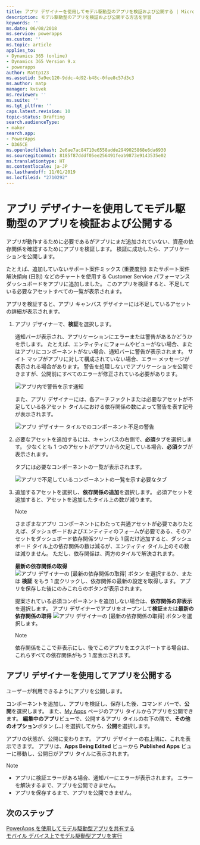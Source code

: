 ```yaml
---
title: アプリ デザイナーを使用してモデル駆動型のアプリを検証および公開する | MicrosoftDocs
description: モデル駆動型のアプリを検証および公開する方法を学習
keywords: ''
ms.date: 06/08/2018
ms.service: powerapps
ms.custom: ''
ms.topic: article
applies_to:
- Dynamics 365 (online)
- Dynamics 365 Version 9.x
- powerapps
author: Mattp123
ms.assetid: 5a9ec120-9ddc-4d92-b48c-0fee8c57d3c3
ms.author: matp
manager: kvivek
ms.reviewer: ''
ms.suite: ''
ms.tgt_pltfrm: ''
caps.latest.revision: 10
topic-status: Drafting
search.audienceType:
- maker
search.app:
- PowerApps
- D365CE
ms.openlocfilehash: 2e6ae7ac84710e6558adde2949025868e6da6930
ms.sourcegitcommit: 8185f87dddf05ee256491feab9873e9143535e02
ms.translationtype: HT
ms.contentlocale: ja-JP
ms.lasthandoff: 11/01/2019
ms.locfileid: "2710292"
---
```

# <a name="validate-and-publish-a-model-driven-app-using-the-app-designer"></a>アプリ デザイナーを使用してモデル駆動型のアプリを検証および公開する

アプリが動作するために必要であるがアプリにまだ追加されていない、資産の依存関係を確認するためにアプリを検証します。 検証に成功したら、アプリケーションを公開します。 
  
たとえば、追加していないサポート案件ミックス (重要度別) またサポート案件解決傾向 (日別) などのチャートを使用する Customer Service パフォーマンス ダッシュボードをアプリに追加しました。 このアプリを検証すると、不足している必要なアセットすべての一覧が表示されます。  
  
アプリを検証すると、アプリ キャンバス デザイナーには不足しているアセットの詳細が表示されます。  
  
1.  アプリ デザイナーで、**検証**を選択します。  
  
     通知バーが表示され、アプリケーションにエラーまたは警告があるかどうかを示します。 たとえば、エンティティにフォームやビューがない場合、またはアプリにコンポーネントがない場合、通知バーに警告が表示されます。 サイト マップがアプリに対して構成されていない場合、エラー メッセージが表示される場合があります。 警告を処理しないでアプリケーションを公開できますが、公開前にすべてのエラーが修正されている必要があります。  
  
     ![アプリ内で警告を示す通知](media/app-designer-warning-notification.png "アプリ内で警告を示す通知")  
  
     また、アプリ デザイナーには、各アーチファクトまたは必要なアセットが不足している各アセット タイルにおける依存関係の数によって警告を表す記号が表示されます。  
  
     ![アプリ デザイナー タイルでのコンポーネント不足の警告](media/warning--button-on-app-designer-tile.png "アプリ デザイナー タイルでのコンポーネント不足の警告")  
  
2.  必要なアセットを追加するには、キャンバスの右側で、**必須**タブを選択します。 少なくとも 1 つのアセットがアプリから欠足している場合、**必須**タブが表示されます。  
  
     タブには必要なコンポーネントの一覧が表示されます。  
  
     ![アプリで不足しているコンポーネントの一覧を示す必要なタブ](media/app-designer-required-components-tab.png "アプリで不足しているコンポーネントの一覧を示す必要なタブ")  
  
3.  追加するアセットを選択し、**依存関係の追加**を選択します。 必須アセットを追加すると、アセットを追加したタイル上の数が減ります。  
  
    > [!NOTE]
    >  さまざまなアプリ コンポーネントにわたって共通アセットが必要でありたとえば、ダッシュボードおよびエンティティのフォームが必要である、そのアセットをダッシュボード依存関係ツリーから 1 回だけ追加すると、ダッシュボード タイル上の依存関係の数は減るが、エンティティ タイル上のその数は減りません。 ただし、依存関係は、両方のタイルで解決されます。  
    >   
    >  **最新の依存関係の取得** ![アプリ デザイナーの [最新の依存関係の取得] ボタン](media/app-designer-get-latest-dependencies.png "アプリ デザイナーの最新の依存関係ボタンを取得") を選択するか、または **検証** をもう 1 度クリックし、依存関係の最新の設定を取得します。 アプリを保存した後にのみこれらのボタンが表示されます。  
  
     提案されている必須コンポーネントを追加しない場合は、**依存関係の非表示**を選択します。 アプリ デザイナーでアプリをオープンして**検証**または**最新の依存関係の取得** ![アプリ デザイナーの [最新の依存関係の取得] ボタン](media/app-designer-get-latest-dependencies.png "アプリ デザイナーの最新の依存関係ボタンを取得")を選択します。  
  
    > [!NOTE]
    >  依存関係をここで非表示にし、後でこのアプリをエクスポートする場合は、これらすべての依存関係がもう 1 度表示されます。  
  
## <a name="publish-an-app-using-the-app-designer"></a>アプリ デザイナーを使用してアプリを公開する

ユーザーが利用できるようにアプリを公開します。  
  
 コンポーネントを追加し、アプリを検証し、保存した後、コマンド バーで、**公開**を選択します。 また、[My Apps](advanced-navigation.md#apps) ページのアプリ タイルからアプリを公開できます。 **編集中のアプリ**ビューで、公開するアプリ タイルの右下の隅で、**その他のオプション**ボタン (**...**) を選択してから、**公開**を選択します。  
  
 アプリの状態が、公開に変わります。 アプリ デザイナーの右上隅に、これを表示できます。 アプリは、**Apps Being Edited** ビューから **Published Apps** ビューに移動し、公開日がアプリ タイルに表示されます。  
  
> [!NOTE]
> - アプリに検証エラーがある場合、通知バーにエラーが表示されます。 エラーを解決するまで、アプリを公開できません。  
> - アプリを保存するまで、アプリを公開できません。  

## <a name="next-steps"></a>次のステップ  
[PowerApps を使用してモデル駆動型アプリを共有する](https://docs.microsoft.com/powerapps/maker/model-driven-apps/share-model-driven-app) <br/>
 [モバイル デバイス上でモデル駆動型アプリを実行](https://docs.microsoft.com/powerapps/user/run-app-client-model-driven)   
 
